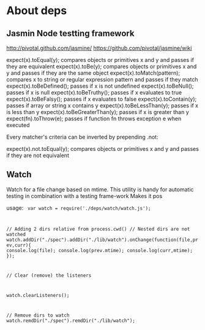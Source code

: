 About deps
==========


Jasmin Node testting framework
-----------

<http://pivotal.github.com/jasmine/>
<https://github.com/pivotal/jasmine/wiki>


expect(x).toEqual(y); compares objects or primitives x and y and passes if they are equivalent
expect(x).toBe(y); compares objects or primitives x and y and passes if they are the same object
expect(x).toMatch(pattern); compares x to string or regular expression pattern and passes if they match
expect(x).toBeDefined(); passes if x is not undefined
expect(x).toBeNull(); passes if x is null
expect(x).toBeTruthy(); passes if x evaluates to true
expect(x).toBeFalsy(); passes if x evaluates to false
expect(x).toContain(y); passes if array or string x contains y
expect(x).toBeLessThan(y); passes if x is less than y
expect(x).toBeGreaterThan(y); passes if x is greater than y
expect(fn).toThrow(e); passes if function fn throws exception e when executed

Every matcher's criteria can be inverted by prepending .not:

expect(x).not.toEqual(y); compares objects or primitives x and y and passes if they are not equivalent

Watch
--------------------
Watch for a file change based on mtime.
This utility is handy for automatic testing in combination with a testing frame-work
Makes it pos

usage:
<code>
var watch = require('./deps/watch/watch.js');

// Adding 2 dirs relative from process.cwd()
// Nested dirs are not watched
watch.addDir("./spec").addDir("./lib/watch").onChange(function(file,prev,curr){
		console.log(file);
		console.log(prev.mtime);
		console.log(curr,mtime);
});

// Clear (remove) the listeners

watch.clearListeners();

// Remove dirs to watch
watch.remdDir("./spec").remdDir("./lib/watch");

</code>